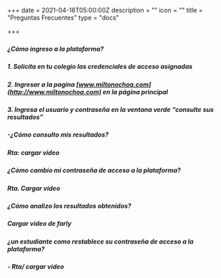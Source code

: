 +++
date = 2021-04-16T05:00:00Z
description = ""
icon = ""
title = "Preguntas Frecuentes"
type = "docs"

+++
### 

##### ¿Cómo ingreso a la plataforma?

##### 1. Solicita en tu colegio las credenciales de acceso asignadas

##### 2. Ingresar a la pagina [www.miltonochoa.com](http://www.miltonochoa.com) en la página principal

##### 3. Ingresa el usuario y contraseña en la ventana verde “consulte sus resultados”

##### -¿Cómo consulto mis resultados?

##### Rta: cargar video

##### ¿Cómo cambio mi contraseña de acceso a la plataforma?

##### Rta. Cargar video

##### ¿Cómo analizo los resultados obtenidos?

##### Cargar video de farly

##### ¿un estudiante como restablece su contraseña de acceso a la plataforma?

##### - Rta/ cargar video

### 